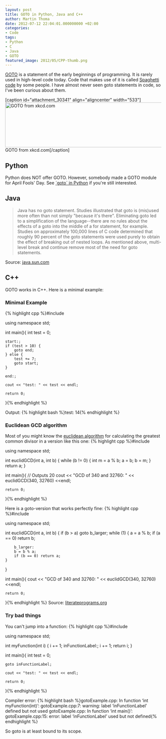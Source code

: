 ```yaml
---
layout: post
title: GOTO in Python, Java and C++
author: Martin Thoma
date: 2012-07-12 22:04:01.000000000 +02:00
categories:
- Code
tags:
- Python
- C
- Java
- GOTO
featured_image: 2012/05/CPP-thumb.png
---
```

<a href="http://en.wikipedia.org/wiki/Goto">GOTO</a> is a statement of the early beginnings of programming. It is rarely used in high-level code today. Code that makes use of it is called <a href="http://en.wikipedia.org/wiki/Spaghetti_code">Spaghetti code</a> by some people. I have almost never seen goto statements in code, so I've been curious about them.

[caption id="attachment_30341" align="aligncenter" width="533"]<a href="http://martin-thoma.com/wp-content/uploads/2012/07/xkcd-goto.png"><img class=" wp-image-30341  " title="GOTO from xkcd.com" src="http://martin-thoma.com/wp-content/uploads/2012/07/xkcd-goto.png" alt="GOTO from xkcd.com" width="533" height="145" /></a> GOTO from xkcd.com[/caption]

<h2>Python</h2>
Python does NOT offer GOTO. However, somebody made a GOTO module for April Fools' Day. See <a href="http://stackoverflow.com/q/6959360/562769">`goto` in Python</a> if you're still interested.

<h2>Java</h2>
<blockquote>Java has no goto statement. Studies illustrated that goto is (mis)used more often than not simply "because it's there". Eliminating goto led to a simplification of the language--there are no rules about the effects of a goto into the middle of a for statement, for example. Studies on approximately 100,000 lines of C code determined that roughly 90 percent of the goto statements were used purely to obtain the effect of breaking out of nested loops. As mentioned above, multi-level break and continue remove most of the need for goto statements.</blockquote>
Source: <a href="http://java.sun.com/docs/white/langenv/Simple.doc2.html#5550">java.sun.com</a>


<h2>C++</h2>
GOTO works in C++. Here is a minimal example:

<h3>Minimal Example</h3>
{% highlight cpp %}#include <iostream>

using namespace std;

int main(){
    int test = 0;

    start:;
    if (test > 10) {
        goto end;
    } else {
        test += 7;
        goto start;
    }

    end:;

    cout << "test: " << test << endl;

    return 0;
}{% endhighlight %}

Output:
{% highlight bash %}test: 14{% endhighlight %}

<h3>Euclidean GCD algorithm</h3>
Most of you might know the <a href="http://en.wikipedia.org/wiki/Euclidean_algorithm">euclidean algorithm</a> for calculating the greatest common divisor in a version like this one:
{% highlight cpp %}#include <iostream>

using namespace std;

int euclidGCD(int a, int b) {
    while (b != 0) {
        int m = a % b;
        a = b;
        b = m;
    }
    return a;
}

int main(){
    // Outputs 20
    cout << "GCD of 340 and 32760: " << euclidGCD(340, 32760) <<endl;

    return 0;
}{% endhighlight %}

Here is a goto-version that works perfectly fine:
{% highlight cpp %}#include <iostream>

using namespace std;

int euclidGCD(int a, int b) {
    if (b > a) goto b_larger;
    while (1) {
        a = a % b;
        if (a == 0) return b;

        b_larger:
        b = b % a;
        if (b == 0) return a;
    }
}

int main(){
    cout << "GCD of 340 and 32760: " << euclidGCD(340, 32760) <<endl;

    return 0;
}{% endhighlight %}
Source: <a href="http://en.literateprograms.org/Euclidean_algorithm_(C)">literateprograms.org</a>

<h3>Try bad things</h3>
You can't jump into a function:
{% highlight cpp %}#include <iostream>

using namespace std;

int myFunction(int i) {
    i += 1;
    inFunctionLabel:;
    i += 1;
    return i;
}

int main(){
    int test = 0;

    goto inFunctionLabel;

    cout << "test: " << test << endl;

    return 0;
}{% endhighlight %}

Compiler error:
{% highlight bash %}gotoExample.cpp: In function &lsquo;int myFunction(int)&rsquo;:
gotoExample.cpp:7: warning: label &lsquo;inFunctionLabel&rsquo; defined but not used
gotoExample.cpp: In function &lsquo;int main()&rsquo;:
gotoExample.cpp:15: error: label &lsquo;inFunctionLabel&rsquo; used but not defined{% endhighlight %}

So goto is at least bound to its scope.
